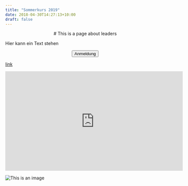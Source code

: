 ```yaml
---
title: "Sommerkurs 2019"
date: 2018-04-30T14:27:13+10:00
draft: false
---
```

<center>
# This is a page about leaders
</center>






Hier kann ein Text stehen

<center>
<form>
<input type="button" value="Anmeldung" onclick="window.location.href='https://www.akaflieg-frankfurt.de/segelfliegen/Sommerkurse/'" />
</form>
</center>

[link](https://google.com)

<iframe width="560" height="315" src="https://www.youtube.com/embed/lRI9E8kv3ZM" frameborder="0" allow="accelerometer; autoplay; encrypted-media; gyroscope; picture-in-picture" allowfullscreen></iframe>

![This is an image](/img/freely-26905.jpg)
